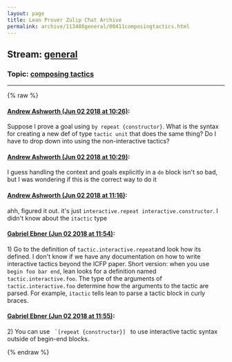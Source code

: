 ```yaml
---
layout: page
title: Lean Prover Zulip Chat Archive 
permalink: archive/113488general/00411composingtactics.html
---
```


## Stream: [general](index.html)
### Topic: [composing tactics](00411composingtactics.html)

---


{% raw %}
#### [ Andrew Ashworth (Jun 02 2018 at 10:26)](https://leanprover.zulipchat.com/#narrow/stream/113488-general/topic/composing%20tactics/near/127458510):
<p>Suppose I prove a goal using <code>by repeat {constructor}</code>. What is the syntax for creating a new def of type <code>tactic unit</code> that does the same thing? Do I have to drop down into using the non-interactive tactics?</p>

#### [ Andrew Ashworth (Jun 02 2018 at 10:29)](https://leanprover.zulipchat.com/#narrow/stream/113488-general/topic/composing%20tactics/near/127458561):
<p>I guess handling the context and goals explicitly in a <code>do</code> block isn't so bad, but I was wondering if this is the correct way to do it</p>

#### [ Andrew Ashworth (Jun 02 2018 at 11:16)](https://leanprover.zulipchat.com/#narrow/stream/113488-general/topic/composing%20tactics/near/127459735):
<p>ahh, figured it out. it's just <code>interactive.repeat interactive.constructor</code>. I didn't know about the <code>itactic</code> type</p>

#### [ Gabriel Ebner (Jun 02 2018 at 11:54)](https://leanprover.zulipchat.com/#narrow/stream/113488-general/topic/composing%20tactics/near/127460627):
<p>1) Go to the definition of <code>tactic.interactive.repeat</code>and look how its defined.  I don't know if we have any documentation on how to write interactive tactics beyond the ICFP paper.  Short version: when you use <code>begin foo bar end</code>, lean looks for a definition named <code>tactic.interactive.foo</code>.  The type of the arguments of <code>tactic.interactive.foo</code> determine how the arguments to the tactic are parsed.  For example, <code>itactic</code> tells lean to parse a tactic block in curly braces.</p>

#### [ Gabriel Ebner (Jun 02 2018 at 11:55)](https://leanprover.zulipchat.com/#narrow/stream/113488-general/topic/composing%20tactics/near/127460634):
<p>2) You can use <code> `[repeat {constructor}] </code> to use interactive tactic syntax outside of begin-end blocks.</p>


{% endraw %}
